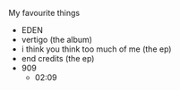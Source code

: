 My favourite things
- EDEN
- vertigo (the album)
- i think you think too much of me (the ep)
- end credits (the ep)
- 909
  - 02:09
